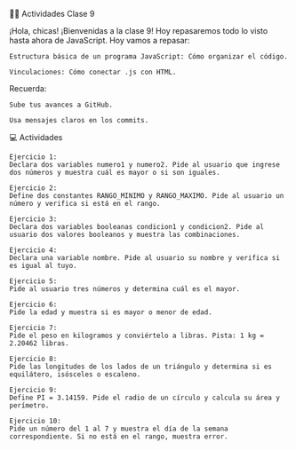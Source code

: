 🧑‍💻 Actividades Clase 9

¡Hola, chicas!
¡Bienvenidas a la clase 9! Hoy repasaremos todo lo visto hasta ahora de JavaScript.
Hoy vamos a repasar:

    Estructura básica de un programa JavaScript: Cómo organizar el código.

    Vinculaciones: Cómo conectar .js con HTML.

Recuerda:

    Sube tus avances a GitHub.

    Usa mensajes claros en los commits.

💻 Actividades

    Ejercicio 1:
    Declara dos variables numero1 y numero2. Pide al usuario que ingrese dos números y muestra cuál es mayor o si son iguales.

    Ejercicio 2:
    Define dos constantes RANGO_MINIMO y RANGO_MAXIMO. Pide al usuario un número y verifica si está en el rango.

    Ejercicio 3:
    Declara dos variables booleanas condicion1 y condicion2. Pide al usuario dos valores booleanos y muestra las combinaciones.

    Ejercicio 4:
    Declara una variable nombre. Pide al usuario su nombre y verifica si es igual al tuyo.

    Ejercicio 5:
    Pide al usuario tres números y determina cuál es el mayor.

    Ejercicio 6:
    Pide la edad y muestra si es mayor o menor de edad.

    Ejercicio 7:
    Pide el peso en kilogramos y conviértelo a libras. Pista: 1 kg = 2.20462 libras.

    Ejercicio 8:
    Pide las longitudes de los lados de un triángulo y determina si es equilátero, isósceles o escaleno.

    Ejercicio 9:
    Define PI = 3.14159. Pide el radio de un círculo y calcula su área y perímetro.

    Ejercicio 10:
    Pide un número del 1 al 7 y muestra el día de la semana correspondiente. Si no está en el rango, muestra error.